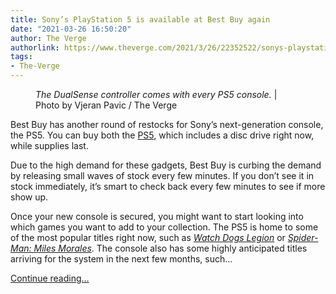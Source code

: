 ```yaml
---
title: Sony’s PlayStation 5 is available at Best Buy again
date: "2021-03-26 16:50:20"
author: The Verge
authorlink: https://www.theverge.com/2021/3/26/22352522/sonys-playstation-5-ps5-restock-best-buy
tags:
- The-Verge
---
```

<figure>
      <img alt="" src="https://cdn.vox-cdn.com/thumbor/oOwELLXC4xn2veWpQfTLPz7hm6k=/0x0:2040x1360/1310x873/cdn.vox-cdn.com/uploads/chorus_image/image/69031521/vpavic_4278_20201030_0150.0.jpg" />
        <figcaption><em>The DualSense controller comes with every PS5 console.</em> | Photo by Vjeran Pavic / The Verge</figcaption>
    </figure>

  <p id="ivqFA7">Best Buy has another round of restocks for Sony’s next-generation console, the PS5. You can buy both the <a href="https://shop-links.co/1736000233995574746#donotlink" rel="sponsored nofollow noopener" target="_blank">PS5</a>, which includes a disc drive right now, while supplies last.</p>
<p id="pmwcSE">Due to the high demand for these gadgets, Best Buy is curbing the demand by releasing small waves of stock every few minutes. If you don’t see it in stock immediately, it’s smart to check back every few minutes to see if more show up.</p>
<div id="9jxWc9"><div data-anthem-component="productcard:10226833"></div></div>
<p id="igu8hA">Once your new console is secured, you might want to start looking into which games you want to add to your collection. The PS5 is home to some of the most popular titles right now, such as <a href="https://store.playstation.com/en-us/product/UP0001-PPSA01487_00-ORWFULLGAME00000"><em>Watch Dogs Legion</em></a> or <a href="https://shop-links.co/1736000564545537000#donotlink" rel="sponsored nofollow noopener" target="_blank"><em>Spider-Man: Miles Morales</em></a>. The console also has some highly anticipated titles arriving for the system in the next few months, such...</p>
  <p>
    <a href="https://www.theverge.com/2021/3/26/22352522/sonys-playstation-5-ps5-restock-best-buy">Continue reading&hellip;</a>
  </p>